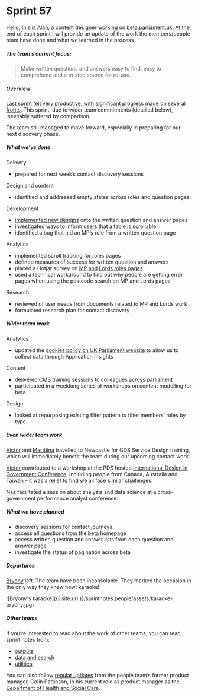 # Sprint 57

Hello, this is [Alan](https://twitter.com/alanmayers), a content designer working on [beta.parliament.uk](https://beta.parliament.uk/). At the end of each sprint I will provide an update of the work the members/people team have done and what we learned in the process.

##### The team’s current focus:

> Make written questions and answers easy to find, easy to comprehend and a trusted source for re-use.

##### Overview

Last sprint felt very productive, with [significant progress made on several fronts]( https://ukparliament.github.io/sprintnotes.people/20/). This sprint, due to wider team commitments (detailed below), inevitably suffered by comparison.

The team still managed to move forward, especially in preparing for our next discovery phase.

##### What we’ve done

Delivery

* prepared for next week’s contact discovery sessions

Design and content

* identified and addressed empty states across roles and question pages

Development

* [implemented new designs]( https://beta.parliament.uk/questions/8xTC7A3G) onto the written question and answer pages
* investigated ways to inform users that a table is scrollable
* identified a bug that hid an MP’s role from a written question page

Analytics

* implemented scroll tracking for roles pages
* defined measures of success for written question and answers
* placed a Hotjar survey on [MP and Lords roles pages]( https://beta.parliament.uk/people/cpIYUtpa/associations)
* used a technical workaround to find out why people are getting error pages when using the postcode search on MP and Lords pages

Research

* reviewed of user needs from documents related to MP and Lords work
* formulated research plan for contact discovery

##### Wider team work

Analytics

* updated the [cookies policy on UK Parliament website]( https://www.parliament.uk/site-information/privacy/) to allow us to collect data through Application Insights

Content

* delivered CMS training sessions to colleagues across parliament
* participated in a weeklong series of workshops on content modelling for beta

Design

* looked at repurposing existing filter pattern to filter members’ roles by type

##### Even wider team work

[Victor](https://twitter.com/_victorhwang) and [Marttiina](https://twitter.com/marttiinak) travelled to Newcastle for GDS Service Design training, which will immediately benefit the team during our upcoming contact work.

[Victor](https://twitter.com/_victorhwang) contributed to a workshop at the PDS hosted [International Design in Government Conference]( http://international.gov-design.com/), including people from Canada, Australia and Taiwan – it was a relief to find we all face similar challenges.

Naz facilitated a session about analysts and data science at a cross-government performance analyst conference.

##### What we have planned

* discovery sessions for contact journeys
* access all questions from the beta homepage
* access written question and answer lists from each question and answer page
* investigate the status of pagination across beta

##### Departures

[Bryony](https://twitter.com/bryonywatson1) left. The team have been inconsolable. They marked the occasion in the only way they knew how: karaoke!

![Bryony's karaoke]({{ site.url }}/sprintnotes.people/assets/karaoke-bryony.jpg)

##### Other teams

If you’re interested to read about the work of other teams, you can read sprint notes from:

* [outputs](https://ukparliament.github.io/sprintnotes.outputs/)
* [data and search](https://ukparliament.github.io/weeknotes.data-search/)
* [utilities](https://medium.com/@gemmarogers1)

You can also follow [regular updates](https://colinpattinson.github.io/Updates/22/) from the people team’s former product manager, Colin Pattinson, in his current role as product manager as the [Department of Health and Social Care](https://www.gov.uk/government/organisations/department-of-health-and-social-care).
